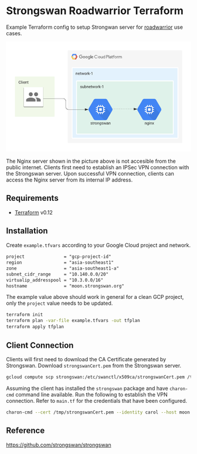 # Strongswan Roadwarrior Terraform

Example Terraform config to setup Strongwan server for [roadwarrior](https://github.com/strongswan/strongswan/tree/7ae4ced06f73dcb80a4c548b0b5f3754c2007826#roadwarrior-case) use cases.

![topology](topology.png)

The Nginx server shown in the picture above is not accesible from the 
public internet. Clients first need to establish an IPSec VPN connection with
the Strongswan server. Upon successful VPN connection, clients can access
the Nginx server from its internal IP address.

## Requirements

- [Terraform](https://www.terraform.io/downloads.html) v0.12

## Installation

Create `example.tfvars` according to your Google Cloud project and network.
```
project               = "gcp-project-id"
region                = "asia-southeast1"
zone                  = "asia-southeast1-a"
subnet_cidr_range     = "10.140.0.0/20"
virtualip_addresspool = "10.3.0.0/16"
hostname              = "moon.strongswan.org"
```

The example value above should work in general for a clean GCP project, only
the `project` value needs to be updated.

```bash
terraform init
terraform plan -var-file example.tfvars -out tfplan
terraform apply tfplan
```

## Client Connection

Clients will first need to download the CA Certificate generated by Strongswan.
Download `strongswanCert.pem` from the Strongswan server.

```bash
gcloud compute scp strongswan:/etc/swanctl/x509ca/strongswanCert.pem /tmp/strongswanCert.pem
```

Assuming the client has installed the `strongswan` package and have `charon-cmd`
command line available. Run the following to establish the VPN connection. Refer
to `main.tf` for the credentials that have been configured.

```bash
charon-cmd --cert /tmp/strongswanCert.pem --identity carol --host moon.strongswan.org
```

## Reference

https://github.com/strongswan/strongswan
